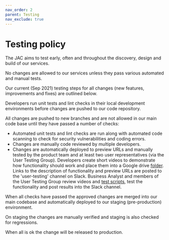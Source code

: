```yaml
---
nav_order: 2
parent: Testing
nav_exclude: true
---
```

# Testing policy

The JAC aims to test early, often and throughout the discovery, design and build of our services.

No changes are allowed to our services unless they pass various automated and manual tests.

Our current (Sep 2021) testing steps for all changes (new features, improvements and fixes) are outlined below.

Developers run unit tests and lint checks in their local development environments before changes are pushed to our code repository.

All changes are pushed to new branches and are not allowed in our main code base until they have passed a number of checks:

* Automated unit tests and lint checks are run along with automated code scanning to check for security vulnerabilities and coding errors.
* Changes are manually code reviewed by multiple developers.
* Changes are automatically deployed to preview URLs and manually tested by the product team and at least two user representatives (via the User Testing Group). Developers create short videos to demonstrate how functionality should work and place them into a Google drive [folder](https://drive.google.com/drive/folders/1-kkQ1_ArvpIiHIid7NBPDzwnPoss0TPR).
Links to the description of functionality and preview URLs are posted to the 'user-testing' channel on Slack. Business Analyst and members of the User Testing Group review videos and [test scripts](https://drive.google.com/drive/u/0/folders/142leRfwBIMZQbmZXivGzhcYrYTUfYUOS), test the functionality and post results into the Slack channel.

When all checks have passed the approved changes are merged into our main codebase and automatically deployed to our staging (pre-production) environment.

On staging the changes are manually verified and staging is also checked for regressions.

When all is ok the change will be released to production.
